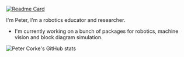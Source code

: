 <!--
**petercorke/petercorke** is a ✨ _special_ ✨ repository because its `README.md` (this file) appears on your GitHub profile.

Here are some ideas to get you started:

- 🔭 I’m currently working on ...
- 🌱 I’m currently learning ...
- 👯 I’m looking to collaborate on ...
- 🤔 I’m looking for help with ...
- 💬 Ask me about ...
- 📫 How to reach me: ...
- 😄 Pronouns: ...
- ⚡ Fun fact: ...
-->
[![Readme Card](https://github-readme-stats.vercel.app/api/pin/?username=anuraghazra&repo=github-readme-stats)](https://github.com/petercorke/github-readme-stats)

I'm Peter, I'm a robotics educator and researcher.

- I'm currently working on a bunch of packages for robotics, machine vision and block diagram simulation.

![Peter Corke's GitHub stats](https://github-readme-stats.vercel.app/api?username=petercorke&show_icons=true)
